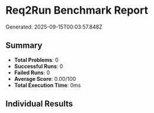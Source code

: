 # Req2Run Benchmark Report

Generated: 2025-09-15T00:03:57.848Z

## Summary
- **Total Problems**: 0
- **Successful Runs**: 0
- **Failed Runs**: 0
- **Average Score**: 0.00/100
- **Total Execution Time**: 0ms

## Individual Results


